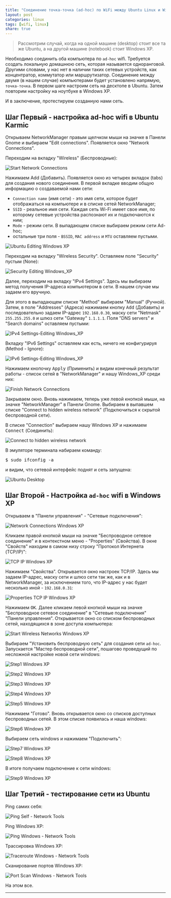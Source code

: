 ```yaml
---
title: "Соединение точка-точка (ad-hoc) по WiFi между Ubuntu Linux и Windows XP"
layout: post
categories: linux
tags: [wifi, linux]
share: true
---
```


> Рассмотрим случай, когда на одной машине (desktop) стоит все та же Ubuntu, а на другой машине (notebook) стоит Windows XP.

Необходимо соединить оба компьютера по `ad-hoc` wifi. Требуется создать локальную домашнюю сеть, которая называется одноранговой. Другими словами, у нас нет в наличии таких сетевых устройств, как концентратор, коммутатор или маршрутизатор. Соединение между двумя (в нашем случае) компьютерами будет установлено напрямую, `точка-точка`. В первом шаге настроим сеть на десктопе в Ubuntu. Затем повторим настройку на ноутбуке в Windows XP.

И в заключение, протестируем созданную нами сеть.

## Шаг Первый - настройка ad-hoc wifi в Ubuntu Karmic

Открываем NetworkManager правым щелчком мыши на значке в Панели Gnome и выбираем "Edit connections". Появляется окно "Network Connections".

Переходим на вкладку "Wireless" (Беспроводные):

![Start Network Connections]({{site.url}}/images/uploads/2013/06/Start-Network-Connections.png)

Нажимаем Add (Добавить). Появляется окно из четырех вкладок (tabs) для создания нового соединения. В первой вкладке вводим общую информацию о создаваемой нами сети:

  * `Connection name` (имя сети) - это имя сети, которое будет отображаться на компьютере и в списке сетей NetworkManager;
  * `SSID` - реальное имя сети. Каждая сеть Wi-Fi имеет свое имя, по которому сетевые устройства распознают их и подключаются к ним;
  * `Mode` - режим сети. В выпадающем списке выбираем режим сети Ad-hoc;
  * остальные три поля - `BSSID`, `MAC address` и `MTU` оставляем пустыми.

![Ubuntu Editing Windows XP]({{site.url}}/images/uploads/2013/06/Ubuntu-Editing-Windows_XP.png)

Переходим на вкладку "Wireless Security". Оставляем поле "Security" пустым (None):

![Security Editing Windows_XP]({{site.url}}/images/uploads/2013/06/Security-Editing-Windows_XP.png)

Далее, переходим на вкладку "IPv4 Settings". Здесь мы выбираем метод получения IP-адреса компьютером в сети. В нашем случае мы задаем его вручную.

Для этого в выпадающем списке "Method" выбираем "Manual" (Ручной). Затем, в поле "Addresses" (Адреса) нажимаем кнопку <kbd>Add</kbd> (Добавить) и последовательно задаем IP-адрес `192.168.0.30`, маску сети "Netmask" `255.255.255.0` и шлюз сети "Gateway" `1.1.1.1`. Поля "DNS servers" и "Search domains" оставляем пустыми:

![IPv4 Settings-Editing Windows_XP]({{site.url}}/images/uploads/2013/06/IPv4-Settings-Editing-Windows_XP.png)

Вкладку "IPv6 Settings" оставляем как есть, ничего не конфигурируя (Method - Ignore):

![IPv6 Settings-Editing Windows_XP]({{site.url}}/images/uploads/2013/06/IPv6-Settings-Editing-Windows_XP.png)

Нажимаем кнопочку <kbd>Apply</kbd> (Применить) и видим конечный результат работы - список сетей в "NetworkManager" и нашу Windows_XP среди них:

![Finish Network Connections]({{site.url}}/images/uploads/2013/06/Finish-Network-Connections.png)

Закрываем окно. Вновь нажимаем, теперь уже левой кнопкой мыши, на значке "NetworkManager" в Панели Gnome. Выбираем в выпавшем списке "Connect to hidden wireless network" (Подключиться к скрытой беспроводной сети).

В списке "Connection" выбираем нашу Windows XP и нажимаем <kbd>Connect</kbd> (Соединить):

![Connect to hidden wireless network]({{site.url}}/images/uploads/2013/06/Connect-to-Hidden-Wireless-Network1.png)

В эмуляторе терминала набираем команду:

<pre>
$ sudo ifconfig -a
</pre>

и видим, что сетевой интерфейс поднят и сеть запущена:

![Ubuntu Desktop]({{site.url}}/images/uploads/2013/06/ubuntu-desktop.png)

## Шаг Второй - Настройка `ad-hoc` wifi в Windows XP

Открываем в "Панели управления" - "Сетевые подключения":

![Network Connections Windows XP]({{site.url}}/uploads/2013/06/Network-Connections-Windows-XP.png)

Кликаем правой кнопкой мыши на значке "Беспроводное сетевое соединение" и в контекстном меню - "Properties" (Свойства). В окне "Свойств" находим в самом низу строку "Протокол Интернета (TCP/IP)":

![TCP IP Windows XP]({{site.url}}/images/uploads/2013/06/TCP_IP_Windows_XP.png)

Нажимаем "Свойства". Открывается окно настроек TCP/IP. Здесь мы задаем IP-адрес, маску сети и шлюз сети так же, как и в NetworkManager, за исключением того, что IP-адрес у нас будет несколько иной - `192.168.0.31`:

![Properties TCP IP Windows XP]({{site.url}}/images/uploads/2013/06/Properties-TCP_IP-Windows-XP.png)

Нажимаем <kbd>OK</kbd>. Далее кликаем левой кнопкой мыши на значке "Беспроводное сетевое соединение" в "Сетевые подключения" "Панели управления". Открывается окно со списком беспроводных сетей, находящихся в зоне доступа компьютера:

![Start Wireless Networks Windows XP]({{site.url}}/images/uploads/2013/06/Start-Wireless-Networks-Windows-XP.png)

Выбираем "Установить беспроводную сеть" для создания сети `ad-hoc`. Запускается "Мастер беспроводной сети", пошагово проведущий по несложной настройке новой сети windows:

![Step1 Windows XP]({{site.url}}/images/uploads/2013/06/Step1.png)

![Step2 Windows XP]({{site.url}}/images/uploads/2013/06/Step2.png)

![Step3 Windows XP]({{site.url}}/images/uploads/2013/06/Step3.png)

![Step4 Windows XP]({{site.url}}/images/uploads/2013/06/Step4.png)

![Step5 Windows XP]({{site.url}}/images/uploads/2013/06/Step5.png)

Нажимаем "Готово". Вновь открывается окно со списков доступных беспроводных сетей. В этом списке появилась и наша windows:

![Step6 Windows XP]({{site.url}}/images/uploads/2013/06/Step6-Windows-XP.png)

Выбираем сеть windows и нажимаем "Подключить":

![Step7 Windows XP]({{site.url}}/images/uploads/2013/06/Step7-Windows-Xp.png)

![Step8 Windows XP]({{site.url}}/images/uploads/2013/06/Step8-Windows-XP.png)

В итоге получаем подключение к сети windows:

![Step9 Windows XP]({{site.url}}/images/uploads/2013/06/Step9-Windows-XP.png)

## Шаг Третий - тестирование сети из Ubuntu

Ping самих себя:

![Ping Self - Network Tools]({{site.url}}/images/uploads/2013/06/Ping-Self-Network-Tools.png)

Ping Windows XP:

![Ping Windows - Network Tools]({{site.url}}/images/uploads/2013/06/Ping-Windows-Network-Tools.png)

Трассировка Windows XP:

![Traceroute Windows - Network Tools]({{site.url}}/images/uploads/2013/06/Traceroute-Windows-Network-Tools.png)

Сканирование портов Windows XP:

![Port Scan Windows - Network Tools]({{site.url}}/images/uploads/2013/06/Port-Scan-Windows-Network-Tools.png)

На этом все.

---